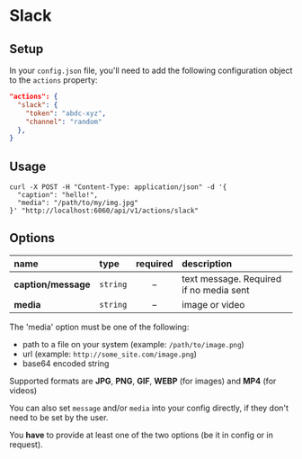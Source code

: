 # Slack

## Setup

In your `config.json` file, you'll need to add the following configuration object to the `actions` property:

```json
"actions": {
  "slack": {
    "token": "abdc-xyz",
    "channel": "random"
  },
}
```

## Usage

```cURL
curl -X POST -H "Content-Type: application/json" -d '{
  "caption": "hello!",
  "media": "/path/to/my/img.jpg"
}' "http://localhost:6060/api/v1/actions/slack"
```

## Options

|name|type|required|description|
|:---|:---|:---:|:---|
|**caption/message**|`string`|&minus;|text message. Required if no media sent|
|**media**|`string`|&minus;|image or video|

The 'media' option must be one of the following:
 * path to a file on your system (example: `/path/to/image.png`)
 * url (example: `http://some_site.com/image.png`)
 * base64 encoded string

Supported formats are **JPG**, **PNG**, **GIF**, **WEBP** (for images) and **MP4** (for videos)

You can also set `message` and/or `media` into your config directly, if they don't need to be set by the user.

You **have** to provide at least one of the two options (be it in config or in request).
